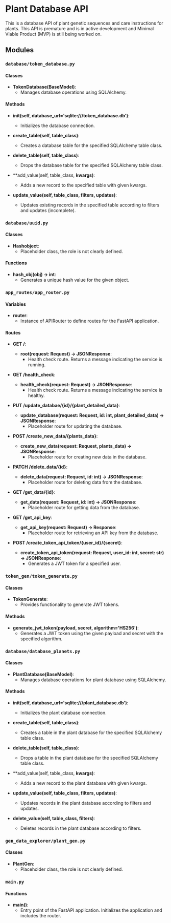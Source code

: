 # Plant Database API

This is a database API of plant genetic sequences and care instructions for plants. This API is premature and is in active development and Minimal Viable Product (MVP) is still being worked on.  

## Modules

### `database/token_database.py`

#### Classes

- **TokenDatabase(BaseModel)**: 
  - Manages database operations using SQLAlchemy.

#### Methods

- **__init__(self, database_url='sqlite:///token_database.db')**: 
  - Initializes the database connection.

- **create_table(self, table_class)**: 
  - Creates a database table for the specified SQLAlchemy table class.

- **delete_table(self, table_class)**: 
  - Drops the database table for the specified SQLAlchemy table class.

- **add_value(self, table_class, **kwargs)**: 
  - Adds a new record to the specified table with given kwargs.

- **update_value(self, table_class, filters, updates)**: 
  - Updates existing records in the specified table according to filters and updates (incomplete).

### `database/uuid.py`

#### Classes

- **Hashobject**: 
  - Placeholder class, the role is not clearly defined.

#### Functions

- **hash_obj(obj) -> int**: 
  - Generates a unique hash value for the given object.

### `app_routes/app_router.py`

#### Variables

- **router**: 
  - Instance of APIRouter to define routes for the FastAPI application.

#### Routes

- **GET /**:
  - **root(request: Request) -> JSONResponse**:
    - Health check route. Returns a message indicating the service is running.

- **GET /health_check**:
  - **health_check(request: Request) -> JSONResponse**:
    - Health check route. Returns a message indicating the service is healthy.

- **PUT /update_databae/{id}/{plant_detailed_data}**:
  - **update_database(request: Request, id: int, plant_detailed_data) -> JSONResponse**:
    - Placeholder route for updating the database.

- **POST /create_new_data/{plants_data}**:
  - **create_new_data(request: Request, plants_data) -> JSONResponse**:
    - Placeholder route for creating new data in the database.

- **PATCH /delete_data/{id}**:
  - **delete_data(request: Request, id: int) -> JSONResponse**:
    - Placeholder route for deleting data from the database.

- **GET /get_data/{id}**:
  - **get_data(request: Request, id: int) -> JSONResponse**:
    - Placeholder route for getting data from the database.

- **GET /get_api_key**:
  - **get_api_key(request: Request) -> Response**:
    - Placeholder route for retrieving an API key from the database.

- **POST /create_token_api_token/{user_id}/{secret}**:
  - **create_token_api_token(request: Request, user_id: int, secret: str) -> JSONResponse**:
    - Generates a JWT token for a specified user.

### `token_gen/token_generate.py`

#### Classes

- **TokenGenerate**: 
  - Provides functionality to generate JWT tokens.

#### Methods

- **generate_jwt_token(payload, secret, algorithm='HS256')**: 
  - Generates a JWT token using the given payload and secret with the specified algorithm.

### `database/database_planets.py`

#### Classes

- **PlantDatabase(BaseModel)**: 
  - Manages database operations for plant database using SQLAlchemy.

#### Methods

- **__init__(self, database_url='sqlite:///plant_database.db')**: 
  - Initializes the plant database connection.

- **create_table(self, table_class)**: 
  - Creates a table in the plant database for the specified SQLAlchemy table class.

- **delete_table(self, table_class)**: 
  - Drops a table in the plant database for the specified SQLAlchemy table class.

- **add_value(self, table_class, **kwargs)**: 
  - Adds a new record to the plant database with given kwargs.

- **update_value(self, table_class, filters, updates)**: 
  - Updates records in the plant database according to filters and updates.

- **delete_value(self, table_class, filters)**: 
  - Deletes records in the plant database according to filters.

### `gen_data_explorer/plant_gen.py`

#### Classes

- **PlantGen**: 
  - Placeholder class, the role is not clearly defined.

### `main.py`

#### Functions

- **main()**: 
  - Entry point of the FastAPI application. Initializes the application and includes the router.


